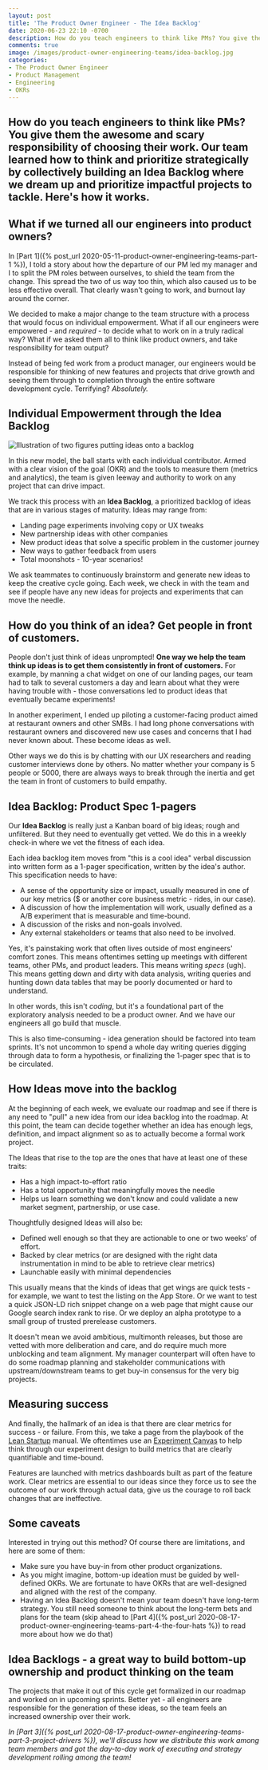 ```yaml
---
layout: post
title: 'The Product Owner Engineer - The Idea Backlog'
date: 2020-06-23 22:10 -0700
description: How do you teach engineers to think like PMs? You give them the awesome and scary responsibility of choosing their work. Our team learned how to think and prioritize strategically by collectively building an Idea Backlog where we dream up and prioritize impactful projects to tackle. Here's how it works.
comments: true
image: /images/product-owner-engineering-teams/idea-backlog.jpg
categories:
- The Product Owner Engineer
- Product Management
- Engineering
- OKRs
---
```


<h2 class="intro">How do you teach engineers to think like PMs? You give them the awesome and scary responsibility of choosing their work. Our team learned how to think and prioritize strategically by collectively building an Idea Backlog where we dream up and prioritize impactful projects to tackle. Here's how it works.</h2>

## What if we turned all our engineers into product owners?

In [Part 1]({% post_url 2020-05-11-product-owner-engineering-teams-part-1 %}), I told a story about how the departure of our PM led my manager and I to split the PM roles between ourselves, to shield the team from the change. This spread the two of us way too thin, which also caused us to be less effective overall. That clearly wasn't going to work, and burnout lay around the corner.

We decided to make a major change to the team structure with a process that would focus on individual empowerment. What if all our engineers were empowered - and _required_ - to decide what to work on in a truly radical way? What if we asked them all to think like product owners, and take responsibility for team output?

Instead of being fed work from a product manager, our engineers would be responsible for thinking of new features and projects that drive growth and seeing them through to completion through the entire software development cycle. Terrifying? _Absolutely._

## Individual Empowerment through the Idea Backlog

![Illustration of two figures putting ideas onto a backlog](/images/product-owner-engineering-teams/idea-backlog.jpg)

In this new model, the ball starts with each individual contributor. Armed with a clear vision of the goal (OKR) and the tools to measure them (metrics and analytics), the team is given leeway and authority to work on any project that can drive impact.

We track this process with an **Idea Backlog**, a prioritized backlog of ideas that are in various stages of maturity. Ideas may range from:

* Landing page experiments involving copy or UX tweaks
* New partnership ideas with other companies
* New product ideas that solve a specific problem in the customer journey
* New ways to gather feedback from users
* Total moonshots - 10-year scenarios!

We ask teammates to continuously brainstorm and generate new ideas to keep the creative cycle going. Each week, we check in with the team and see if people have any new ideas for projects and experiments that can move the needle.

## How do you think of an idea? Get people in front of customers.

People don't just think of ideas unprompted! **One way we help the team think up ideas is to get them consistently in front of customers.** For example, by manning a chat widget on one of our landing pages, our team had to talk to several customers a day and learn about what they were having trouble with - those conversations led to product ideas that eventually became experiments!

In another experiment, I ended up piloting a customer-facing product aimed at restaurant owners and other SMBs. I had long phone conversations with restaurant owners and discovered new use cases and concerns that I had never known about. These become ideas as well.

Other ways we do this is by chatting with our UX researchers and reading customer interviews done by others. No matter whether your company is 5 people or 5000, there are always ways to break through the inertia and get the team in front of customers to build empathy.


## Idea Backlog: Product Spec 1-pagers

Our **Idea Backlog** is really just a Kanban board of big ideas; rough and unfiltered. But they need to eventually get vetted. We do this in a weekly check-in where we vet the fitness of each idea.

Each idea backlog item moves from "this is a cool idea" verbal discussion into written form as a 1-pager specification, written by the idea's author. This specification needs to have:

- A sense of the opportunity size or impact, usually measured in one of our key metrics ($ or another core business metric - rides, in our case).
- A discussion of how the implementation will work, usually defined as a A/B experiment that is measurable and time-bound.
- A discussion of the risks and non-goals involved.
- Any external stakeholders or teams that also need to be involved.

Yes, it's painstaking work that often lives outside of most engineers' comfort zones. This means oftentimes setting up meetings with different teams, other PMs, and product leaders. This means writing *specs* (ugh). This means getting down and dirty with data analysis, writing queries and hunting down data tables that may be poorly documented or hard to understand.

In other words, this isn't *coding*, but it's a foundational part of the exploratory analysis needed to be a product owner. And we have our engineers all go build that muscle.

This is also time-consuming - idea generation should be factored into team sprints. It's not uncommon to spend a whole day writing queries digging through data to form a hypothesis, or finalizing the 1-pager spec that is to be circulated.

## How Ideas move into the backlog

At the beginning of each week, we evaluate our roadmap and see if there is any need to "pull" a new idea from our idea backlog into the roadmap. At this point, the team can decide together whether an idea has enough legs, definition, and impact alignment so as to actually become a formal work project.

The Ideas that rise to the top are the ones that have at least one of these traits:

* Has a high impact-to-effort ratio
* Has a total opportunity that meaningfully moves the needle
* Helps us learn something we don't know and could validate a new market segment, partnership, or use case.

Thoughtfully designed Ideas will also be:

- Defined well enough so that they are actionable to one or two weeks' of effort.
- Backed by clear metrics (or are designed with the right data instrumentation in mind to be able to retrieve clear metrics)
- Launchable easily with minimal dependencies

This usually means that the kinds of ideas that get wings are quick tests - for example, we want to test the listing on the App Store. Or we want to test a quick JSON-LD rich snippet change on a web page that might cause our Google search index rank to rise. Or we deploy an alpha prototype to a small group of trusted prerelease customers.

It doesn't mean we avoid ambitious, multimonth releases, but those are vetted with more deliberation and care, and do require much more unblocking and team alignment. My manager counterpart will often have to do some roadmap planning and stakeholder communications with upstream/downstream teams to get buy-in consensus for the very big projects.

## Measuring success

And finally, the hallmark of an idea is that there are clear metrics for success - or failure. From this, we take a page from the playbook of the [Lean Startup](https://theleanstartup.com/principles) manual. We oftentimes use an [Experiment Canvas](https://designabetterbusiness.com/2017/11/30/experiment-with-your-riskiest-assumption) to help think through our experiment design to build metrics that are clearly quantifiable and time-bound.

Features are launched with metrics dashboards built as part of the feature work. Clear metrics are essential to our ideas since they force us to see the outcome of our work through actual data, give us the courage to roll back changes that are ineffective.

## Some caveats

Interested in trying out this method? Of course there are limitations, and here are some of them:

* Make sure you have buy-in from other product organizations.
* As you might imagine, bottom-up ideation must be guided by well-defined OKRs. We are fortunate to have OKRs that are well-designed and aligned with the rest of the company.
* Having an Idea Backlog doesn't mean your team doesn't have long-term strategy. You still need someone to think about the long-term bets and plans for the team (skip ahead to [Part 4]({% post_url 2020-08-17-product-owner-engineering-teams-part-4-the-four-hats %}) to read more about how we do that)

## Idea Backlogs - a great way to build bottom-up ownership and product thinking on the team

The projects that make it out of this cycle get formalized in our roadmap and worked on in upcoming sprints. Better yet - all engineers are responsible for the generation of these ideas, so the team feels an increased ownership over their work.

*In [Part 3]({% post_url 2020-08-17-product-owner-engineering-teams-part-3-project-drivers %}), we'll discuss how we distribute this work among team members and got the day-to-day work of executing and strategy development rolling among the team!*
